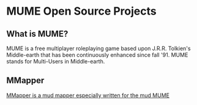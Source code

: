 MUME Open Source Projects
=======

What is MUME?
-------
MUME is a free multiplayer roleplaying game based upon J.R.R. Tolkien's Middle-earth that has been continuously enhanced since fall '91. MUME stands for Multi-Users in Middle-earth.

MMapper
-------
[MMapper is a mud mapper especially written for the mud MUME](https://mume.github.io/MMapper/)
